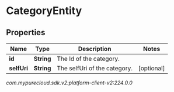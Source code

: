 # CategoryEntity


## Properties

| Name | Type | Description | Notes |
| ------------ | ------------- | ------------- | ------------- |
| **id** | **String** | The Id of the category. |  |
| **selfUri** | **String** | The selfUri of the category. |  [optional] |




_com.mypurecloud.sdk.v2:platform-client-v2:224.0.0_
